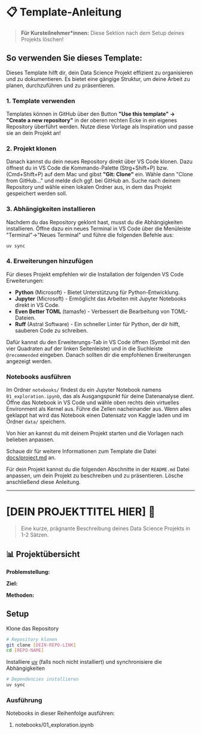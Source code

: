 # 📋 Template-Anleitung

> **Für Kursteilnehmer*innen:** Diese Sektion nach dem Setup deines Projekts löschen!

## So verwenden Sie dieses Template:
Dieses Template hilft dir, dein Data Science Projekt effizient zu organisieren und zu dokumentieren. Es bietet eine gängige Struktur, um deine Arbeit zu planen, durchzuführen und zu präsentieren.

### 1. Template verwenden
Templates können in GitHub über den Button **"Use this template" -> "Create a new repository"** in der oberen rechten Ecke in ein eigenes Repository überführt werden. Nutze diese Vorlage als Inspiration und passe sie an dein Projekt an! 

### 2. Projekt klonen
Danach kannst du dein neues Repository direkt über VS Code klonen. Dazu öffnest du in VS Code die Kommando-Palette (Strg+Shift+P) bzw. (Cmd+Shift+P) auf dem Mac und gibst **"Git: Clone"** ein. Wähle dann "Clone from GitHub..." und melde dich ggf. bei GitHub an. Suche nach deinem Repository und wähle einen lokalen Ordner aus, in dem das Projekt gespeichert werden soll.

### 3. Abhängigkeiten installieren
Nachdem du das Repository geklont hast, musst du die Abhängigkeiten installieren. Öffne dazu ein neues Terminal in VS Code über die Menüleiste "Terminal"->"Neues Terminal" und führe die folgenden Befehle aus:

```bash
uv sync
```

### 4. Erweiterungen hinzufügen
Für dieses Projekt empfehlen wir die Installation der folgenden VS Code Erweiterungen:
- **Python** (Microsoft) - Bietet Unterstützung für Python-Entwicklung.
- **Jupyter** (Microsoft) - Ermöglicht das Arbeiten mit Jupyter Notebooks direkt in VS Code.
- **Even Better TOML** (tamasfe) - Verbessert die Bearbeitung von TOML-Dateien.
- **Ruff** (Astral Software) - Ein schneller Linter für Python, der dir hilft, sauberen Code zu schreiben.

Dafür kannst du den Erweiterungs-Tab in VS Code öffnen (Symbol mit den vier Quadraten auf der linken Seitenleiste) und in die Suchleiste `@recommended` eingeben. Danach sollten dir die empfohlenen Erweiterungen angezeigt werden.

### Notebooks ausführen
Im Ordner `notebooks/` findest du ein Jupyter Notebook namens `01_exploration.ipynb`, das als Ausgangspunkt für deine Datenanalyse dient. Öffne das Notebook in VS Code und wähle oben rechts dein virtuelles Environment als Kernel aus. Führe die Zellen nacheinander aus. Wenn alles geklappt hat wird das Notebook einen Datensatz von Kaggle laden und im Ordner `data/` speichern.

Von hier an kannst du mit deinem Projekt starten und die Vorlagen nach belieben anpassen.

Schaue dir für weitere Informationen zum Template die Datei [docs/project.md](./docs/project.md) an.


Für dein Projekt kannst du die folgenden Abschnitte in der `README.md` Datei anpassen, um dein Projekt zu beschreiben und zu präsentieren. Lösche anschließend diese Anleitung.

---

# [DEIN PROJEKTTITEL HIER] 🚀

> Eine kurze, prägnante Beschreibung deines Data Science Projekts in 1-2 Sätzen.

## 📊 Projektübersicht

**Problemstellung:** 
<!-- Beschreibe das Problem, das du lösen möchtest -->

**Ziel:** 
<!-- Was ist das Hauptziel deines Projekts? -->

**Methoden:** 
<!-- Welche Techniken/Algorithmen verwendest du? -->



## Setup

Klone das Repository
```bash
# Repository klonen
git clone [DEIN-REPO-LINK]
cd [REPO-NAME]
```

Installiere [uv](https://uv.dev) (falls noch nicht installiert) und synchronisiere die Abhängigkeiten
```bash
# Dependencies installieren
uv sync
```

### Ausführung

Notebooks in dieser Reihenfolge ausführen:
1. notebooks/01_exploration.ipynb
<!--
2. notebooks/02_preprocessing.ipynb
3. notebooks/03_modeling.ipynb
4. notebooks/04_results.ipynb
-->


